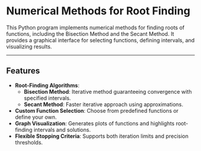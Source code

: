 # Numerical Methods for Root Finding

This Python program implements numerical methods for finding roots of functions, including the Bisection Method and the Secant Method. It provides a graphical interface for selecting functions, defining intervals, and visualizing results.

---

## Features
- **Root-Finding Algorithms**:
  - **Bisection Method**: Iterative method guaranteeing convergence with specified intervals.
  - **Secant Method**: Faster iterative approach using approximations.
- **Custom Function Selection**: Choose from predefined functions or define your own.
- **Graph Visualization**: Generates plots of functions and highlights root-finding intervals and solutions.
- **Flexible Stopping Criteria**: Supports both iteration limits and precision thresholds.
